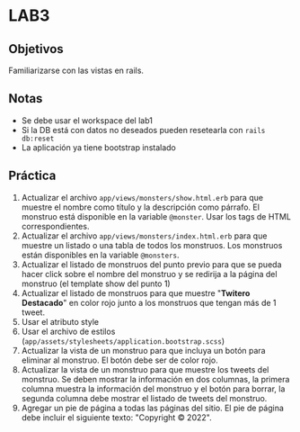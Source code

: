 # LAB3

## Objetivos

Familiarizarse con las vistas en rails.

## Notas

- Se debe usar el workspace del lab1
- Si la DB está con datos no deseados pueden resetearla con `rails db:reset`
- La aplicación ya tiene bootstrap instalado

## Práctica

1. Actualizar el archivo `app/views/monsters/show.html.erb` para que muestre el nombre como título y la descripción como párrafo. El monstruo está disponible en la variable `@monster`. Usar los tags de HTML correspondientes.
1. Actualizar el archivo `app/views/monsters/index.html.erb` para que muestre un listado o una tabla de todos los monstruos. Los monstruos están disponibles en la variable `@monsters`.
1. Actualizar el listado de monstruos del punto previo para que se pueda hacer click sobre el nombre del monstruo y se redirija a la página del monstruo (el template show del punto 1)
1. Actualizar el listado de monstruos para que muestre "**Twitero Destacado**" en color rojo junto a los monstruos que tengan más de 1 tweet.
  1. Usar el atributo style
  1. Usar el archivo de estilos (`app/assets/stylesheets/application.bootstrap.scss`)
1. Actualizar la vista de un monstruo para que incluya un botón para eliminar al monstruo. El botón debe ser de color rojo.
1. Actualizar la vista de un monstruo para que muestre los tweets del monstruo. Se deben mostrar la información en dos columnas, la primera columna muestra la información del monstruo y el botón para borrar, la segunda columna debe mostrar el listado de tweets del monstruo.
1. Agregar un pie de página a todas las páginas del sitio. El pie de página debe incluir el siguiente texto: "Copyright © 2022".
